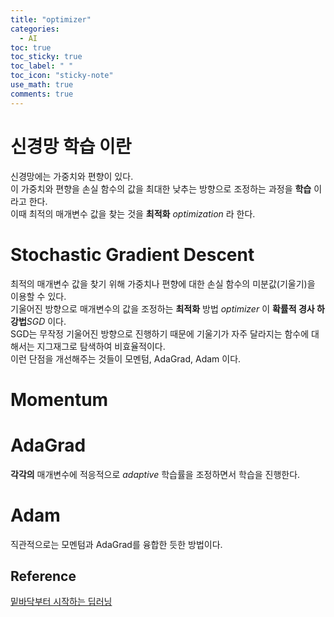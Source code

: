 ```yaml
---
title: "optimizer"
categories:
  - AI
toc: true
toc_sticky: true
toc_label: " "
toc_icon: "sticky-note"
use_math: true
comments: true
---
```

 
# 신경망 학습 이란
신경망에는 가중치와 편향이 있다.   
이 가중치와 편향을 손실 함수의 값을 최대한 낮추는 방향으로 조정하는 과정을 **학습** 이라고 한다.       
이때 최적의 매개변수 값을 찾는 것을 **최적화** _optimization_ 라 한다.     
      
# Stochastic Gradient Descent
최적의 매개변수 값을 찾기 위해 가중치나 편향에 대한 손실 함수의 미분값(기울기)을 이용할 수 있다.   
기울어진 방향으로 매개변수의 값을 조정하는 **최적화** 방법 _optimizer_ 이 **확률적 경사 하강법**_SGD_ 이다. 
<br/>
SGD는 무작정 기울어진 방향으로 진행하기 때문에 기울기가 자주 달라지는 함수에 대해서는 지그재그로 탐색하여 비효율적이다.    
이런 단점을 개선해주는 것들이 모멘텀, AdaGrad, Adam 이다.
         
# Momentum
# AdaGrad
**각각의** 매개변수에 적응적으로 _adaptive_ 학습률을 조정하면서 학습을 진행한다.     
# Adam
직관적으로는 모멘텀과 AdaGrad를 융합한 듯한 방법이다.
## Reference
[밑바닥부터 시작하는 딥러닝 ](https://www.yes24.com/Product/Goods/34970929)
